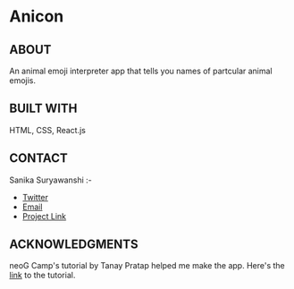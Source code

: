 # Anicon

<h2>ABOUT</h2>
An animal emoji interpreter app that tells you names of partcular animal emojis.

<h2>BUILT WITH</h2>
HTML, CSS, React.js

<h2>CONTACT</h2>
Sanika Suryawanshi :- 
<ul>
  <li><a href="https://twitter.com/Sanika_0305">Twitter</a></li>

  <li><a href="mailto:sanikasuryawanshi0305@gmail.com">Email</a></li>

  <li><a href="https://replit.com/@SanikaSuryawans/How-well-do-you-know-Hollywood-music#index.js?embed=1&output=1%20add">Project Link</a></li>
</ul>

<h2>ACKNOWLEDGMENTS</h2> 
neoG Camp's tutorial by Tanay Pratap helped me make the app.
Here's the <a href="https://www.youtube.com/watch?v=KUJsaM-hAjs">link</a> to the tutorial.
